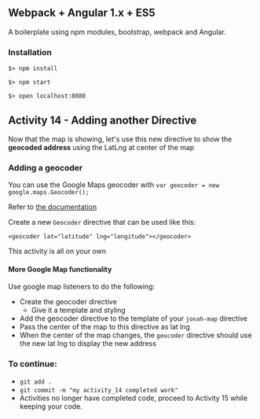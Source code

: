 ## Webpack + Angular 1.x + ES5

A boilerplate using npm modules, bootstrap, webpack and Angular.

### Installation

`$> npm install`

`$> npm start`

`$> open localhost:8080`

## Activity 14 - Adding another Directive

Now that the map is showing, let's use this new directive to show the **geocoded address** using the LatLng at center of the map

### Adding a geocoder

You can use the Google Maps geocoder with `var geocoder = new google.maps.Geocoder();`

Refer to [the documentation](https://developers.google.com/maps/documentation/javascript/geocoding#reverse-geocoding-by-location)

Create a new `Geocoder` directive that can be used like this:

`<geocoder lat="latitude" lng="longitude"></geocoder>`

This activity is all on your own

#### More Google Map functionality

Use google map listeners to do the following:

* Create the geocoder directive
  * Give it a template and styling
* Add the geocoder directive to the template of your `jonah-map` directive
* Pass the center of the map to this directive as lat lng
* When the center of the map changes, the `geocoder` directive should use the new lat lng to display the new address

### To continue:

* `git add .`
* `git commit -m "my activity_14 completed work"`
* Activities no longer have completed code, proceed to Activity 15 while keeping your code.



